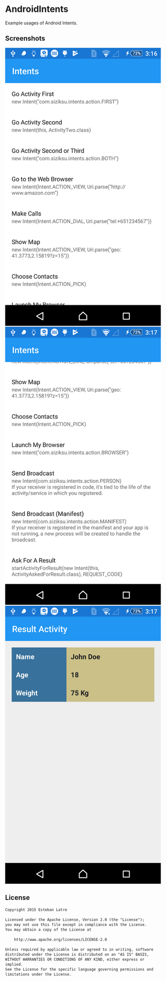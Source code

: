 # AndroidIntents

Example usages of Android Intents.

## Screenshots

![Screenshot](art/device-2017-07-10-151624.png)
![Screenshot](art/device-2017-07-10-151655.png)
![Screenshot](art/device-2017-07-10-151742.png)

## License
    Copyright 2015 Esteban Latre
    
    Licensed under the Apache License, Version 2.0 (the "License");
    you may not use this file except in compliance with the License.
    You may obtain a copy of the License at
    
        http://www.apache.org/licenses/LICENSE-2.0
    
    Unless required by applicable law or agreed to in writing, software
    distributed under the License is distributed on an "AS IS" BASIS,
    WITHOUT WARRANTIES OR CONDITIONS OF ANY KIND, either express or implied.
    See the License for the specific language governing permissions and
    limitations under the License.
